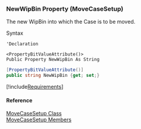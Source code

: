 ﻿### NewWipBin Property (MoveCaseSetup)

The new WipBin into which the Case is to be moved.

Syntax

```vbnet
'Declaration

<PropertyBitValueAttribute()>
Public Property NewWipBin As String
```

```csharp
[PropertyBitValueAttribute()]
public string NewWipBin {get; set;}
```

[!include[Requirements](../partials/requirements.md)]

#### Reference

[MoveCaseSetup Class](FChoice.Toolkits.Clarify~FChoice.Toolkits.Clarify.Support.MoveCaseSetup.md)  
[MoveCaseSetup Members](FChoice.Toolkits.Clarify~FChoice.Toolkits.Clarify.Support.MoveCaseSetup_members.md)